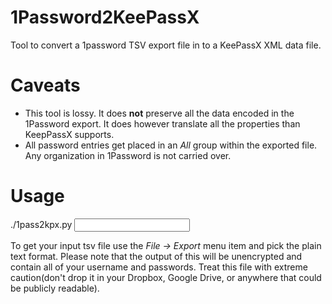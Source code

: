# 1Password2KeePassX
Tool to convert a 1password TSV export file in to a KeePassX XML data file.

# Caveats
- This tool is lossy. It does **not** preserve all the data encoded in the 1Password export. It does however translate all the properties than KeepPassX supports.
- All password entries get placed in an *All* group within the exported file. Any organization in 1Password is not carried over.

# Usage
./1pass2kpx.py <input tsv file> <output filename>

To get your input tsv file use the *File -> Export* menu item and pick the plain text format. Please note that the output of this will be unencrypted and contain all of your username and passwords. Treat this file with extreme caution(don't drop it in your Dropbox, Google Drive, or anywhere that could be publicly readable).
